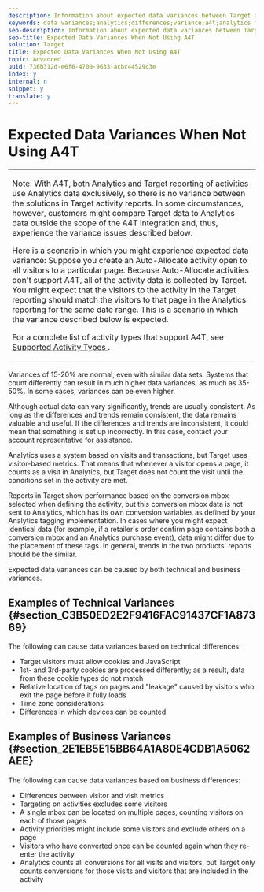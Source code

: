 ```yaml
---
description: Information about expected data variances between Target and Adobe Analytics when not using Analytics as the Reporting Source (A4T), which eliminates data variance altogether.
keywords: data variances;analytics;differences;variance;a4t;analytics for target;analytics as the reporting source;discrepancies;discrepancy
seo-description: Information about expected data variances between Target and Adobe Analytics when not using Analytics as the Reporting Source (A4T), which eliminates data variance altogether.
seo-title: Expected Data Variances When Not Using A4T
solution: Target
title: Expected Data Variances When Not Using A4T
topic: Advanced
uuid: 736b312d-e6f6-4700-9633-acbc44529c3e
index: y
internal: n
snippet: y
translate: y
---
```


# Expected Data Variances When Not Using A4T



<table id="table_8C6EF23E70CF4788AADA1C9941DEDF31"> 
 <tbody> 
  <tr> 
   <td colname="col1"> <p> <p>Note:  With A4T, both Analytics and Target reporting of activities use Analytics data exclusively, so there is no variance between the solutions in Target activity reports. In some circumstances, however, customers might compare Target data to Analytics data outside the scope of the A4T integration and, thus, experience the variance issues described below. </p> </p> <p>Here is a scenario in which you might experience expected data variance: Suppose you create an Auto-Allocate activity open to all visitors to a particular page. Because Auto-Allocate activities don't support A4T, all of the activity data is collected by Target. You might expect that the visitors to the activity in the Target reporting should match the visitors to that page in the Analytics reporting for the same date range. This is a scenario in which the variance described below is expected. </p> <p>For a complete list of activity types that support A4T, see <a href="a4t.xml#concept_7540C8C04259434AB6EE33B09F47A1DE/section_F487896214BF4803AF78C552EF1669AA" format="dita" scope="local"> Supported Activity Types </a>. </p> </td> 
  </tr> 
 </tbody> 
</table>

Variances of 15-20% are normal, even with similar data sets. Systems that count differently can result in much higher data variances, as much as 35-50%. In some cases, variances can be even higher. 

Although actual data can vary significantly, trends are usually consistent. As long as the differences and trends remain consistent, the data remains valuable and useful. If the differences and trends are inconsistent, it could mean that something is set up incorrectly. In this case, contact your account representative for assistance. 

Analytics uses a system based on visits and transactions, but Target uses visitor-based metrics. That means that whenever a visitor opens a page, it counts as a visit in Analytics, but Target does not count the visit until the conditions set in the activity are met. 

Reports in Target show performance based on the conversion mbox selected when defining the activity, but this conversion mbox data is not sent to Analytics, which has its own conversion variables as defined by your Analytics tagging implementation. In cases where you might expect identical data (for example, if a retailer's order confirm page contains both a conversion mbox and an Analytics purchase event), data might differ due to the placement of these tags. In general, trends in the two products' reports should be the similar. 

Expected data variances can be caused by both technical and business variances. 

## Examples of Technical Variances {#section_C3B50ED2E2F9416FAC91437CF1A87369}

The following can cause data variances based on technical differences: 


* Target visitors must allow cookies and JavaScript
* 1st- and 3rd-party cookies are processed differently; as a result, data from these cookie types do not match
* Relative location of tags on pages and "leakage" caused by visitors who exit the page before it fully loads
* Time zone considerations
* Differences in which devices can be counted


## Examples of Business Variances {#section_2E1EB5E15BB64A1A80E4CDB1A5062AEE}

The following can cause data variances based on business differences: 


* Differences between visitor and visit metrics
* Targeting on activities excludes some visitors
* A single mbox can be located on multiple pages, counting visitors on each of those pages
* Activity priorities might include some visitors and exclude others on a page
* Visitors who have converted once can be counted again when they re-enter the activity
* Analytics counts all conversions for all visits and visitors, but Target only counts conversions for those visits and visitors that are included in the activity

